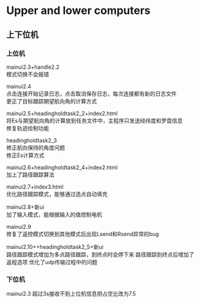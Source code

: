 # Upper and lower computers
## 上下位机


### 上位机

mainui2.3+handle2.2<br>
模式切换不会报错<br>

mainui2.4<br>
点击连接开始记录日志，点击取消保存日志，每次连接都有新的日志文件<br>
更正了目标跟踪期望航向角的计算方式<br>

mainui2.5+headingholdtask2_2+index2.html<br>
将Es与期望航向角的计算放到任务文件中，主程序只发送经纬度和罗盘信息<br>
修复轨迹绘制功能<br>

headingholdtask2_3<br>
修正航向保持的角度问题<br>
修正Es计算方式<br>

mainui2.6+headingholdtask2_4+index2.html<br>
加上了路径跟踪算法<br>

mainui2.7+index3.html<br>
优化路径跟踪模式，能够通过选点自动填充<br>

mainui2.8+新ui<br>
加了输入模式，能根据输入的值控制电机<br>

mainui2.9<br>
修复了遥控模式切换到其他模式后出现Lsend和Rsend异常的bug<br>

mainui2.10++headingholdtask2_5+新ui<br>
路径跟踪模式增加为多点路径跟踪，到终点时会停下来
路径跟踪到终点后增加了返程选项
优化了udp传输过程中的问题


### 下位机
mainui2.3
超过3s接收不到上位机信息把占空比改为7.5